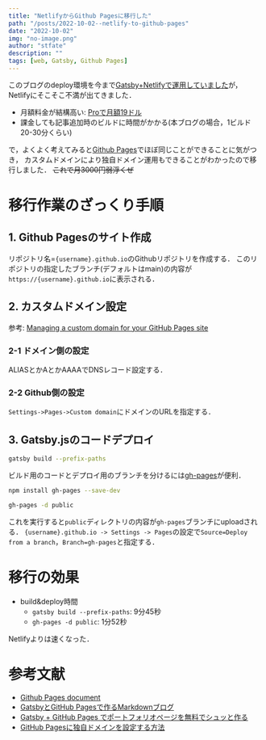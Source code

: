 ```yaml
---
title: "NetlifyからGithub Pagesに移行した"
path: "/posts/2022-10-02--netlify-to-github-pages"
date: "2022-10-02"
img: "no-image.png"
author: "stfate"
description: ""
tags: [web, Gatsby, Github Pages]
---
```


このブログのdeploy環境を今まで[Gatsby+Netlifyで運用していました](https://stfate.net/2020-08-13--wordpress-to-gatsby/)が，Netlifyにそこそこ不満が出てきました．

- 月額料金が結構高い: [Proで月額19ドル](https://www.netlify.com/pricing/)
- 課金しても記事追加時のビルドに時間がかかる(本ブログの場合，1ビルド20-30分くらい)

で，よくよく考えてみると[Github Pages](https://docs.github.com/ja/pages/getting-started-with-github-pages/about-github-pages)でほぼ同じことができることに気がつき，
カスタムドメインにより独自ドメイン運用もできることがわかったので移行しました．
~~これで月3000円弱浮くぜ~~


# 移行作業のざっくり手順

## 1. Github Pagesのサイト作成

リポジトリ名=`{username}.github.io`のGithubリポジトリを作成する．
このリポジトリの指定したブランチ(デフォルトはmain)の内容が`https://{username}.github.io`に表示される．


## 2. カスタムドメイン設定

参考: [Managing a custom domain for your GitHub Pages site](https://docs.github.com/ja/pages/configuring-a-custom-domain-for-your-github-pages-site/managing-a-custom-domain-for-your-github-pages-site#configuring-a-subdomain)

### 2-1 ドメイン側の設定

ALIASとかAとかAAAAでDNSレコード設定する．

### 2-2 Github側の設定

`Settings->Pages->Custom domain`にドメインのURLを指定する．


## 3. Gatsby.jsのコードデプロイ

```sh
gatsby build --prefix-paths
```

ビルド用のコードとデプロイ用のブランチを分けるには[gh-pages](https://www.npmjs.com/package/gh-pages)が便利．

```sh
npm install gh-pages --save-dev
```

```sh
gh-pages -d public
```
これを実行すると`public`ディレクトリの内容が`gh-pages`ブランチにuploadされる．
`{username}.github.io -> Settings -> Pages`の設定で`Source=Deploy from a branch`，`Branch=gh-pages`と指定する．


# 移行の効果

- build&deploy時間
  - `gatsby build --prefix-paths`: 9分45秒
  - `gh-pages -d public`: 1分52秒

Netlifyよりは速くなった．


# 参考文献

- [Github Pages document](https://docs.github.com/ja/pages)
- [GatsbyとGitHub Pagesで作るMarkdownブログ](https://kanamesasaki.github.io/blog/20220124-gatsby-blog/)
- [Gatsby + GitHub Pages でポートフォリオページを無料でシュッと作る](https://qiita.com/mishiwata1015/items/ac65efbabb4400fd95bf)
- [GitHub Pagesに独自ドメインを設定する方法](https://zenn.dev/donchan922/articles/59c54fe659128294bb65)
